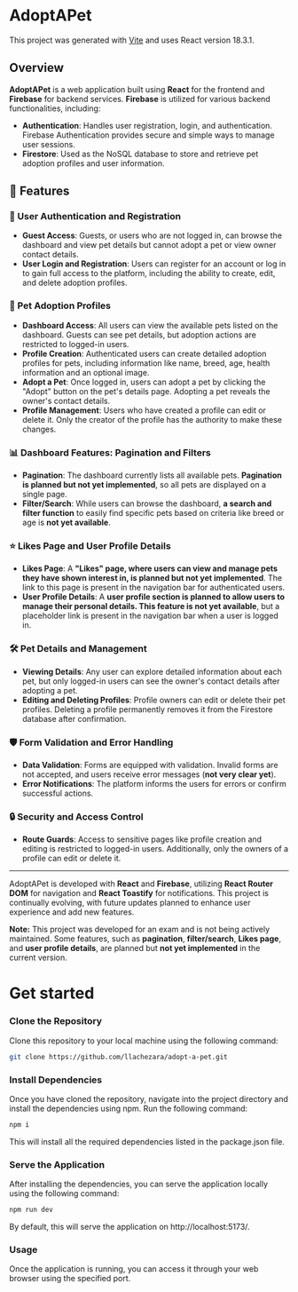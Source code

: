 # AdoptAPet

This project was generated with [Vite](https://vitejs.dev/) and uses React version 18.3.1.

## Overview

**AdoptAPet** is a web application built using **React** for the frontend and **Firebase** for backend services. **Firebase** is utilized for various backend functionalities, including:

- **Authentication**: Handles user registration, login, and authentication. Firebase Authentication provides secure and simple ways to manage user sessions.
- **Firestore**: Used as the NoSQL database to store and retrieve pet adoption profiles and user information.

## 🚀 Features

### 🔑 User Authentication and Registration
- **Guest Access**: Guests, or users who are not logged in, can browse the dashboard and view pet details but cannot adopt a pet or view owner contact details.
- **User Login and Registration**: Users can register for an account or log in to gain full access to the platform, including the ability to create, edit, and delete adoption profiles.

### 🐾 Pet Adoption Profiles
- **Dashboard Access**: All users can view the available pets listed on the dashboard. Guests can see pet details, but adoption actions are restricted to logged-in users.
- **Profile Creation**: Authenticated users can create detailed adoption profiles for pets, including information like name, breed, age, health information and an optional image.
- **Adopt a Pet**: Once logged in, users can adopt a pet by clicking the "Adopt" button on the pet's details page. Adopting a pet reveals the owner's contact details.
- **Profile Management**: Users who have created a profile can edit or delete it. Only the creator of the profile has the authority to make these changes.

### 📊 Dashboard Features: Pagination and Filters
- **Pagination**: The dashboard currently lists all available pets. **Pagination is planned but not yet implemented**, so all pets are displayed on a single page.
- **Filter/Search**: While users can browse the dashboard, **a search and filter function** to easily find specific pets based on criteria like breed or age is **not yet available**.

### ⭐ Likes Page and User Profile Details
- **Likes Page**: A **"Likes" page, where users can view and manage pets they have shown interest in, is planned but not yet implemented**. The link to this page is present in the navigation bar for authenticated users.
- **User Profile Details**: A **user profile section is planned to allow users to manage their personal details. This feature is not yet available**, but a placeholder link is present in the navigation bar when a user is logged in.

### 🛠️ Pet Details and Management
- **Viewing Details**: Any user can explore detailed information about each pet, but only logged-in users can see the owner's contact details after adopting a pet.
- **Editing and Deleting Profiles**: Profile owners can edit or delete their pet profiles. Deleting a profile permanently removes it from the Firestore database after confirmation.

### 🛡️ Form Validation and Error Handling
- **Data Validation**: Forms are equipped with validation. Invalid forms are not accepted, and users receive error messages (**not very clear yet**).
- **Error Notifications**: The platform informs the users for errors or confirm successful actions.

### 🔒 Security and Access Control
- **Route Guards**: Access to sensitive pages like profile creation and editing is restricted to logged-in users. Additionally, only the owners of a profile can edit or delete it.

---

AdoptAPet is developed with **React** and **Firebase**, utilizing **React Router DOM** for navigation and **React Toastify** for notifications. This project is continually evolving, with future updates planned to enhance user experience and add new features.

**Note:** This project was developed for an exam and is not being actively maintained. Some features, such as **pagination**, **filter/search**, **Likes page**, and **user profile details**, are planned but **not yet implemented** in the current version.

 # Get started
 
 ### Clone the Repository

Clone this repository to your local machine using the following command:

```bash
git clone https://github.com/llachezara/adopt-a-pet.git
```
### Install Dependencies
Once you have cloned the repository, navigate into the project directory and install the dependencies using npm. Run the following command:
```bash
npm i
```
This will install all the required dependencies listed in the package.json file.

### Serve the Application
After installing the dependencies, you can serve the application locally using the following command:

```bash
npm run dev
```
By default, this will serve the application on http://localhost:5173/.

### Usage
Once the application is running, you can access it through your web browser using the specified port.
